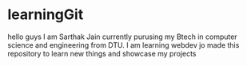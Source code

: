 # learningGit
hello guys I am Sarthak Jain currently purusing my Btech in computer science and engineering from DTU.
I am learning webdev jo made this repository to learn new things and showcase my projects
